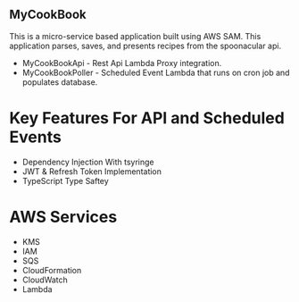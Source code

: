 ## MyCookBook
 
This is a micro-service based application built using AWS SAM. This application parses, saves, and presents recipes from the spoonacular api.

- MyCookBookApi - Rest Api Lambda Proxy integration.
- MyCookBookPoller - Scheduled Event Lambda that runs on cron job and populates database.

# Key Features For API and Scheduled Events
- Dependency Injection With tsyringe   
- JWT & Refresh Token Implementation
- TypeScript Type Saftey

# AWS Services
- KMS
- IAM
- SQS
- CloudFormation
- CloudWatch
- Lambda
